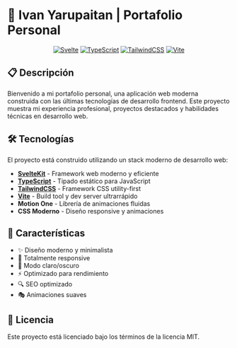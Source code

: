 # 🚀 Ivan Yarupaitan | Portafolio Personal

<div align="center">

[![Svelte](https://img.shields.io/badge/SvelteKit-FF3E00?style=for-the-badge&logo=svelte&logoColor=white)](https://kit.svelte.dev/)
[![TypeScript](https://img.shields.io/badge/TypeScript-007ACC?style=for-the-badge&logo=typescript&logoColor=white)](https://www.typescriptlang.org/)
[![TailwindCSS](https://img.shields.io/badge/Tailwind_CSS-38B2AC?style=for-the-badge&logo=tailwind-css&logoColor=white)](https://tailwindcss.com/)
[![Vite](https://img.shields.io/badge/Vite-646CFF?style=for-the-badge&logo=vite&logoColor=white)](https://vitejs.dev/)

</div>

## 📋 Descripción

Bienvenido a mi portafolio personal, una aplicación web moderna construida con las últimas tecnologías de desarrollo frontend. Este proyecto muestra mi experiencia profesional, proyectos destacados y habilidades técnicas en desarrollo web.

## 🛠️ Tecnologías

El proyecto está construido utilizando un stack moderno de desarrollo web:

- **[SvelteKit](https://kit.svelte.dev/)** - Framework web moderno y eficiente
- **[TypeScript](https://www.typescriptlang.org/)** - Tipado estático para JavaScript
- **[TailwindCSS](https://tailwindcss.com/)** - Framework CSS utility-first
- **[Vite](https://vitejs.dev/)** - Build tool y dev server ultrarrápido
- **Motion One** - Librería de animaciones fluidas
- **CSS Moderno** - Diseño responsive y animaciones

## 🚀 Características

- ✨ Diseño moderno y minimalista
- 📱 Totalmente responsive
- 🎨 Modo claro/oscuro
- ⚡ Optimizado para rendimiento
- 🔍 SEO optimizado
- 🎭 Animaciones suaves

## 📜 Licencia

Este proyecto está licenciado bajo los términos de la licencia MIT.
